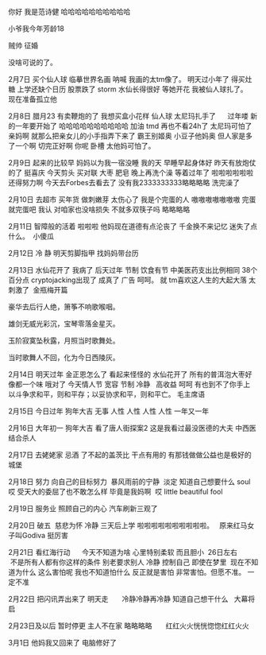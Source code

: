 你好 我是范诗健 哈哈哈哈哈哈哈哈哈哈

小爷我今年芳龄18 

贼帅 征婚

没啥可说的了。    




2月7日 买个仙人球 临摹世界名画 呐喊 我画的太tm像了。 明天过小年了 得买灶糖 上学还缺个日历 股票跌了 storm 水仙长得很好 等她开花 
我被仙人球扎了。   现在准备孤立他

2月8日 腊月23 有卖鞭炮的了 我想买盒小花样  仙人球 太尼玛扎手了       过年喽 新的一年要开始了 哈哈哈哈哈哈哈哈哈哈 加油 tmd 再也不看24h了 太尼玛可怕了 亲妈啊 就那么把亲女儿的小手指弄下来了 霸王别姬奥 小豆子他妈奥 但人家是多了一个啊 切完正好啊 你呢     卧槽 太他妈可怕了。    

2月9日 起来的比较早 妈妈以为我一宿没睡 我的天 早睡早起身体好 昨天有放炮仗的了 挺喜庆 今天剪头 买对联 大枣 肥皂 晚上再洗个澡 等着过年了 啦啦啦啦啦啦
还得努力啊 今天去Forbes去看去了 没有我2333333333略略略略 洗完澡了

2月10日 去超市 买年货 做刺嫩芽 太伤心了 我是个完蛋的人 嗷嗷嗷嗷嗷嗷嗷 完蛋就完蛋吧 我认 对咱家也没啥损失 不就多双筷子吗 略略略略

2月11日 智障般的活着 啦啦啦 他妈现在道德有点沦丧了 千金换不来记忆 迷失了点什么。  小傻瓜  

2月12日 冷  静 明天剪脚指甲 找妈妈带台历

2月13日 水仙花开了 我病了 后天过年 节制 饮食有节 中美医药支出比例相同 38个百分点 cryptojacking出现了 成真了 广告 呵呵。 就 tm喜欢这人生的大起大落 太刺激了  金瓶梅开篇

豪华去后行人绝，箫筝不响歌喉咽。

雄剑无威光彩沉，宝琴零落金星灭。

玉阶寂寞坠秋露，月照当时歌舞处。

当时歌舞人不回，化为今日西陵灰。

2月14日 明天过年 金正恩怎么了 看起来怪怪的 水仙花开了 所有的普洱泡大枣好像都一个味 哦对了 今天情人节 宽容 节制 冷静   高收益 呵呵 有也到不了你手上 以斗争求和平，则和平存；以妥协求和平，则和平亡。 毛主席语

2月15日 今日过年 狗年大吉 无事 人性 人性 人性 人性 一年又一年 

2月16日 大年初一 狗年大吉 看了唐人街探案2 这是我看过最没医德的大夫 中西医结合杀人 

2月17日 去姥姥家 忌酒 了不起的盖茨比 干点有用的 有那钱做做公益也是极好的   城堡 

2月18日 努力 向自己的目标努力  暴风雨前的宁静  淡定 知道自己想要什么 soul     哎 受天大的委屈了也不敢怎么样 毕竟是我妈啊  哎 little beautiful fool 

2月19日 服务业 照顾自己的内心 汽车刷新三观了 

2月20日 破五  慈悲为怀 冷静 三天后上学 啦啦啦啦啦啦啦啦啦啦。   原来红马女子叫Godiva 挺厉害 

2月21日 看红海行动      今天不知道为啥 心里特别柔软 而且胆小  26日左右        不是所有人都有你这样的条件 别老要求别人 冷静 控制自己 即使在梦里  现在不知道为什么 这么害怕呢 我也不知道怕什么 反正就是害怕 非常害怕。但愿不准。 一定不准

2月22日 把闪讯弄出来了 明天走        冷静冷静再冷静 知道自己想干什么   大幕将启 

2月23日及以后 暂时停更 主人不在家 略略略略       红红火火恍恍惚惚红红火火

3月1日 他妈我又回来了 电脑修好了 













